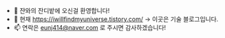- 👋 쟌와의 잔디밭에 오신걸 환영합니다!
- 🌱 현재 https://iwillfindmyuniverse.tistory.com/ -> 이곳은 기술 블로그입니다.
- 📫 연락은 eunj414@naver.com 로 주시면 감사하겠습니다!

<!---
parkjanwa/parkjanwa is a ✨ special ✨ repository because its `README.md` (this file) appears on your GitHub profile.
You can click the Preview link to take a look at your changes.
--->

